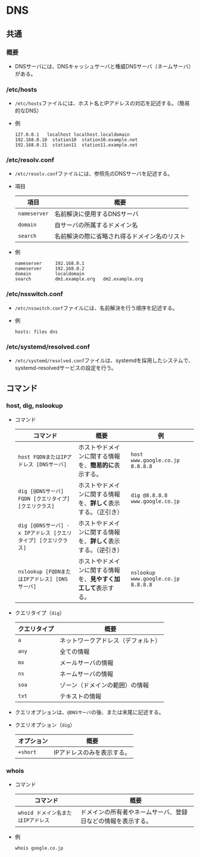 # DNS

## 共通

### 概要

- DNSサーバには、DNSキャッシュサーバと権威DNSサーバ（ネームサーバ）がある。

### /etc/hosts

- `/etc/hosts`ファイルには、ホスト名とIPアドレスの対応を記述する。（簡易的なDNS）

- 例

  ```text
  127.0.0.1   localhost localhost.localdomain 
  192.168.0.10  station10  station10.example.net
  192.168.0.11  station11  station11.example.net
  ```

### /etc/resolv.conf

- `/etc/resolv.conf`ファイルには、参照先のDNSサーバを記述する。

- 項目

  | 項目         | 概要                                         |
  | ------------ | -------------------------------------------- |
  | `nameserver` | 名前解決に使用するDNSサーバ                  |
  | `domain`     | 自サーバの所属するドメイン名                 |
  | `search`     | 名前解決の際に省略され得るドメイン名のリスト |

- 例

  ```text
  nameserver     192.168.0.1
  nameserver     192.168.0.2
  domain         localdomain
  search         dm1.example.org   dm2.example.org
  ```

### /etc/nsswitch.conf

- `/etc/nsswitch.conf`ファイルには、名前解決を行う順序を記述する。

- 例

  ```text
  hosts: files dns
  ```

### /etc/systemd/resolved.conf

- `/etc/systemd/resolved.conf`ファイルは、systemdを採用したシステムで、systemd-resolvedサービスの設定を行う。

## コマンド

### host, dig, nslookup

- コマンド

  | コマンド                                                     | 概要                                                         | 例                                  |
  | ------------------------------------------------------------ | ------------------------------------------------------------ | ----------------------------------- |
  | `host FQDNまたはIPアドレス [DNSサーバ]`                      | ホストやドメインに関する情報を、**簡易的に**表示する。       | `host www.google.co.jp 8.8.8.8`     |
  | `dig [@DNSサーバ] FQDN [クエリタイプ] [クエリクラス]`        | ホストやドメインに関する情報を、**詳しく**表示する。（正引き） | `dig @8.8.8.8 www.google.co.jp`     |
  | `dig [@DNSサーバ] -x IPアドレス [クエリタイプ] [クエリクラス]` | ホストやドメインに関する情報を、**詳しく**表示する。（逆引き） |                                     |
  | `nslookup [FQDNまたはIPアドレス] [DNSサーバ]`                | ホストやドメインに関する情報を、**見やすく加工して**表示する。 | `nslookup www.google.co.jp 8.8.8.8` |

- クエリタイプ（`dig`）

  | クエリタイプ | 概要                               |
  | ------------ | ---------------------------------- |
  | `a`          | ネットワークアドレス（デフォルト） |
  | `any`        | 全ての情報                         |
  | `mx`         | メールサーバの情報                 |
  | `ns`         | ネームサーバの情報                 |
  | `soa`        | ゾーン（ドメインの範囲）の情報     |
  | `txt`        | テキストの情報                     |

- クエリオプションは、`@DNSサーバ`の後、または末尾に記述する。

- クエリオプション（`dig`）

  |オプション|概要|
  |---|---|
  |`+short`|IPアドレスのみを表示する。|

### whois

- コマンド

  |コマンド|概要|
  |---|---|
  |`whoid ドメイン名またはIPアドレス`|ドメインの所有者やネームサーバ、登録日などの情報を表示する。|

- 例

  ```bash
  whois google.co.jp
  ```
